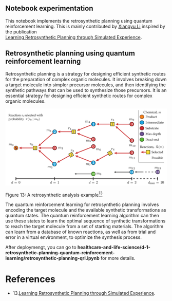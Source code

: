 ## Notebook experimentation

This notebook implements the retrosynthetic 
planning using quantum reinforcement 
learning. 
This is mainly contributed by [Xiangyu Li](https://github.com/lxy-z) inspired by the publication  
[Learning Retrosynthetic Planning through Simulated Experience](https://pubs.acs.org/doi/10.1021/acscentsci.9b00055).

## Retrosynthetic planning using quantum reinforcement learning

Retrosynthetic planning is a strategy for designing efficient synthetic routes for the preparation of complex organic molecules. It involves breaking down a target molecule into simpler precursor molecules, and then identifying the synthetic pathways that can be used to synthesize those precursors. It is an essential strategy 
for designing efficient synthetic routes 
for complex organic molecules. 

![Retro](../../images/retro-planning.png)

Figure 13: A retrosynthetic analysis example[<sup>13</sup>](#wiki-retro)

The
quantum reinforcement learning for 
retrosynthetic planning involves 
encoding the target molecule and the 
available synthetic transformations as quantum states. 
The quantum reinforcement learning algorithm can then use these states to 
learn the optimal sequence of synthetic transformations to reach the 
target molecule from a set of starting materials. The algorithm can learn from a database of known reactions, as well as from trial and error in a virtual environment, to optimize the synthesis process. 

After deploymengt, you can go to **healthcare-and-life-science/d-1-retrosynthetic-planning-quantum-reinforcement-learning/retrosynthetic-planning-qrl.ipynb** for more details.

# References
<div id='wiki-retro'></div>

- 13.[Learning Retrosynthetic Planning through Simulated Experience](https://pubs.acs.org/doi/10.1021/acscentsci.9b00055).